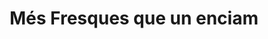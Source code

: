 ---
title: "Més Fresques que un enciam"
url: /barcelona/mes-fresques-que-un-enciam/
shop: frutería
---